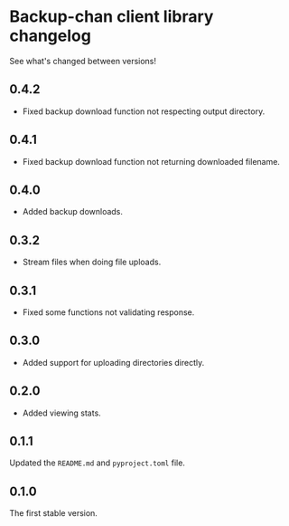 # Backup-chan client library changelog

See what's changed between versions!

## 0.4.2

* Fixed backup download function not respecting output directory.

## 0.4.1

* Fixed backup download function not returning downloaded filename.

## 0.4.0

* Added backup downloads.

## 0.3.2

* Stream files when doing file uploads.

## 0.3.1

* Fixed some functions not validating response.

## 0.3.0

* Added support for uploading directories directly.

## 0.2.0

* Added viewing stats.

## 0.1.1

Updated the `README.md` and `pyproject.toml` file.

## 0.1.0

The first stable version.
